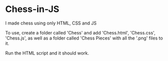 # Chess-in-JS
I made chess using only HTML, CSS and JS

To use, create a folder called 'Chess' and add 'Chess.html', 'Chess.css', 'Chess.js', as well as a folder called 'Chess Pieces' with all the '.png' files to it.

Run the HTML script and it should work.
